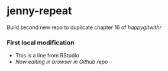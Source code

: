 # jenny-repeat
Build second new repo to duplicate chapter 16 of *happygitwithr*

### First local modification

* This is a line from RStudio 
* _Now editing in browser in Github repo_
